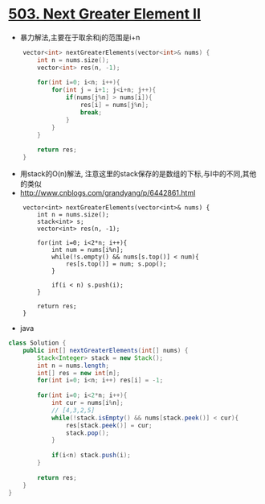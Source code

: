 # [503. Next Greater Element II](https://leetcode.com/problems/next-greater-element-ii/description/)
* 暴力解法,主要在于取余和j的范围是i+n

```c++
    vector<int> nextGreaterElements(vector<int>& nums) {
        int n = nums.size();
        vector<int> res(n, -1);
        
        for(int i=0; i<n; i++){
            for(int j = i+1; j<i+n; j++){
                if(nums[j%n] > nums[i]){
                    res[i] = nums[j%n];
                    break;
                }
            }
        }
        
        return res;      
    }
```

* 用stack的O(n)解法, 注意这里的stack保存的是数组的下标,与I中的不同,其他的类似
* http://www.cnblogs.com/grandyang/p/6442861.html

```c+
    vector<int> nextGreaterElements(vector<int>& nums) {
        int n = nums.size();
        stack<int> s;
        vector<int> res(n, -1);
        
        for(int i=0; i<2*n; i++){
            int num = nums[i%n];
            while(!s.empty() && nums[s.top()] < num){
                res[s.top()] = num; s.pop();
            }
            
            if(i < n) s.push(i);
        }
        
        return res;
    }
```

* java

```java
class Solution {
    public int[] nextGreaterElements(int[] nums) {
        Stack<Integer> stack = new Stack();
        int n = nums.length;
        int[] res = new int[n];
        for(int i=0; i<n; i++) res[i] = -1;
        
        for(int i=0; i<2*n; i++){
            int cur = nums[i%n];
            // [4,3,2,5]
            while(!stack.isEmpty() && nums[stack.peek()] < cur){
                res[stack.peek()] = cur;
                stack.pop();
            }
            
            if(i<n) stack.push(i);
        }
        
        return res;
    }
}

```

